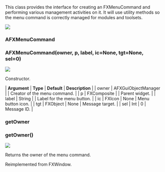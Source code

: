 This class provides the interface for creating an FXMenuCommand and performing various management activities on it. It will use utility methods so the menu command is correctly managed for modules and toolsets.

![](../SIMACAERefImages/gui-afxmenucommand.png)

### AFXMenuCommand

###

### AFXMenuCommand(owner, p, label, ic=None, tgt=None, sel=0)

![](../IconsReference/butix_top_wline.png)

Constructor.

| **Argument** | **Type** | **Default** | **Description** |
| owner | AFXGuiObjectManager | | Creator of the menu command. |
| p | FXComposite | | Parent widget. |
| label | String | | Label for the menu button. |
| ic | FXIcon | None | Menu button icon. |
| tgt | FXObject | None | Message target. |
| sel | Int | 0 | Message ID. |

### getOwner

###

### getOwner()

![](../IconsReference/butix_top_wline.png)

Returns the owner of the menu command.

Reimplemented from FXWindow.
